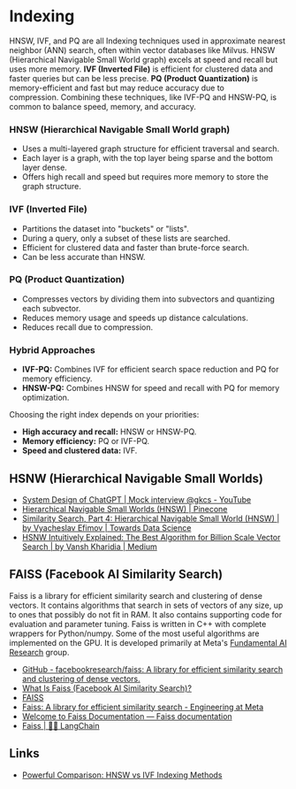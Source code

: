 # Indexing

HNSW, IVF, and PQ are all Indexing techniques used in approximate nearest neighbor (ANN) search, often within vector databases like Milvus. HNSW (Hierarchical Navigable Small World graph) excels at speed and recall but uses more memory. **IVF (Inverted File)** is efficient for clustered data and faster queries but can be less precise. **PQ (Product Quantization)** is memory-efficient and fast but may reduce accuracy due to compression. Combining these techniques, like IVF-PQ and HNSW-PQ, is common to balance speed, memory, and accuracy.

### HNSW (Hierarchical Navigable Small World graph)

- Uses a multi-layered graph structure for efficient traversal and search.
- Each layer is a graph, with the top layer being sparse and the bottom layer dense.
- Offers high recall and speed but requires more memory to store the graph structure.

### IVF (Inverted File)

- Partitions the dataset into "buckets" or "lists".
- During a query, only a subset of these lists are searched.
- Efficient for clustered data and faster than brute-force search.
- Can be less accurate than HNSW.

### PQ (Product Quantization)

- Compresses vectors by dividing them into subvectors and quantizing each subvector.
- Reduces memory usage and speeds up distance calculations.
- Reduces recall due to compression.

### Hybrid Approaches

- **IVF-PQ:** Combines IVF for efficient search space reduction and PQ for memory efficiency.
- **HNSW-PQ:** Combines HNSW for speed and recall with PQ for memory optimization.

Choosing the right index depends on your priorities:

- **High accuracy and recall:** HNSW or HNSW-PQ.
- **Memory efficiency:** PQ or IVF-PQ.
- **Speed and clustered data:** IVF.

## HSNW (Hierarchical Navigable Small Worlds)

- [System Design of ChatGPT | Mock interview @gkcs - YouTube](https://www.youtube.com/watch?v=H9Qdm8_JBAs)
- [Hierarchical Navigable Small Worlds (HNSW) | Pinecone](https://www.pinecone.io/learn/series/faiss/hnsw/)
- [Similarity Search, Part 4: Hierarchical Navigable Small World (HNSW) | by Vyacheslav Efimov | Towards Data Science](https://towardsdatascience.com/similarity-search-part-4-hierarchical-navigable-small-world-hnsw-2aad4fe87d37)
- [HSNW Intuitively Explained: The Best Algorithm for Billion Scale Vector Search | by Vansh Kharidia | Medium](https://medium.com/@vanshkharidia7/hsnw-intuitively-explained-the-best-algorithm-for-billion-scale-vector-search-540527e5278e)

## FAISS (Facebook AI Similarity Search)

Faiss is a library for efficient similarity search and clustering of dense vectors. It contains algorithms that search in sets of vectors of any size, up to ones that possibly do not fit in RAM. It also contains supporting code for evaluation and parameter tuning. Faiss is written in C++ with complete wrappers for Python/numpy. Some of the most useful algorithms are implemented on the GPU. It is developed primarily at Meta's [Fundamental AI Research](https://ai.facebook.com/) group.

- [GitHub - facebookresearch/faiss: A library for efficient similarity search and clustering of dense vectors.](https://github.com/facebookresearch/faiss)
- [What Is Faiss (Facebook AI Similarity Search)?](https://www.datacamp.com/blog/faiss-facebook-ai-similarity-search)
- [FAISS](https://ai.meta.com/tools/faiss/)
- [Faiss: A library for efficient similarity search - Engineering at Meta](https://engineering.fb.com/2017/03/29/data-infrastructure/faiss-a-library-for-efficient-similarity-search/)
- [Welcome to Faiss Documentation — Faiss documentation](https://faiss.ai/index.html)
- [Faiss | 🦜️🔗 LangChain](https://python.langchain.com/docs/integrations/vectorstores/faiss/)

## Links

- [Powerful Comparison: HNSW vs IVF Indexing Methods](https://myscale.com/blog/hnsw-vs-ivf-explained-powerful-comparison/)
